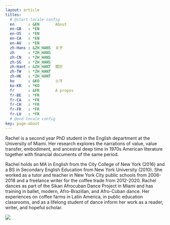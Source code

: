 ```yaml
---
layout: article
titles:
  # @start locale config
  en      : &EN       About
  en-GB   : *EN
  en-US   : *EN
  en-CA   : *EN
  en-AU   : *EN
  zh-Hans : &ZH_HANS  关于
  zh      : *ZH_HANS
  zh-CN   : *ZH_HANS
  zh-SG   : *ZH_HANS
  zh-Hant : &ZH_HANT  關於
  zh-TW   : *ZH_HANT
  zh-HK   : *ZH_HANT
  ko      : &KO       소개
  ko-KR   : *KO
  fr      : &FR       À propos
  fr-BE   : *FR
  fr-CA   : *FR
  fr-CH   : *FR
  fr-FR   : *FR
  fr-LU   : *FR
  # @end locale config
key: page-about
---
```


Rachel is a second year PhD student in the English department at the University of Miami. Her research explores the narrations of value, value transfer, embodiment, and ancestral deep time in 1970s American literature together with financial documents of the same period.

Rachel holds an MA in English from the City College of New York (2016) and a BS in Secondary English Education from New York University (2010). She worked as a tutor and teacher in New York City public schools from 2006-2018 and a freelance writer for the coffee trade from 2012-2020. Rachel dances as part of the Sikan Afrocuban Dance Project in Miami and has training in ballet, modern, Afro-Brazilian, and Afro-Cuban dance. Her experiences on coffee farms in Latin America, in public education classrooms, and as a lifelong student of dance inform her work as a reader, writer, and hopeful scholar.

<img class="image image--md" src=RN coffee at home.jpeg/>